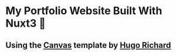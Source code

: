 # My Portfolio Website Built With Nuxt3 🚀

## Using the [Canvas]("https://github.com/HugoRCD/canvas") template by [Hugo Richard]("https://github.com/HugoRCD")

<p align="center">
    <a aria-label="Tuna's Website" href="https://tunaerhanoglu.com">
        <img alt="" src="https://img.shields.io/website?url=https%3A%2F%2Ftunaerhanoglu.com&up_message=Working&logo=safari">
</p>
